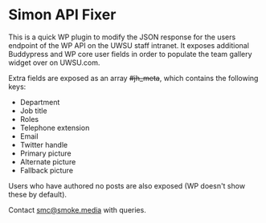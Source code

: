 Simon API Fixer
==============

This is a quick WP plugin to modify the JSON response for the users endpoint of the WP API on the UWSU staff intranet. It exposes additional Buddypress and WP core user fields in order to populate the team gallery widget over on UWSU.com.

Extra fields are exposed as an array ~~~~#jh_meta~~~~, which contains the following keys:

* Department
* Job title
* Roles
* Telephone extension
* Email
* Twitter handle
* Primary picture
* Alternate picture
* Fallback picture

Users who have authored no posts are also exposed (WP doesn't show these by default).

Contact smc@smoke.media with queries.
